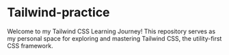 # Tailwind-practice
Welcome to my Tailwind CSS Learning Journey! This repository serves as my personal space for exploring and mastering Tailwind CSS, the utility-first CSS framework.
